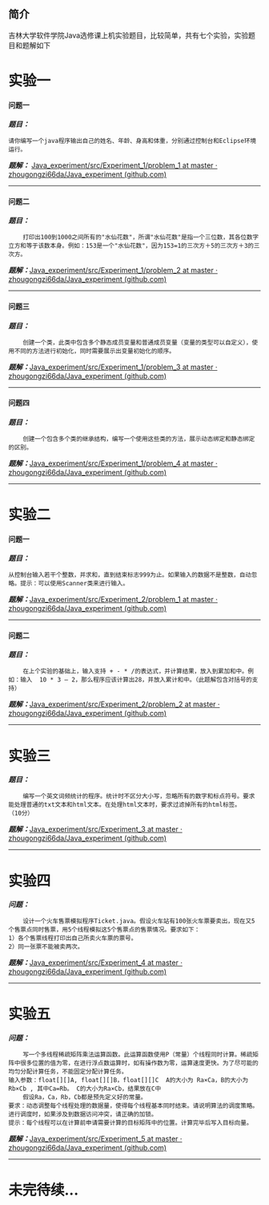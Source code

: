 ## 简介

吉林大学软件学院Java选修课上机实验题目，比较简单，共有七个实验，实验题目和题解如下

# 实验一

#### 问题一

***题目：***

	请你编写一个java程序输出自己的姓名、年龄、身高和体重，分别通过控制台和Eclipse环境运行。

***题解：*** [Java_experiment/src/Experiment_1/problem_1 at master · zhougongzi66da/Java_experiment (github.com)](https://github.com/zhougongzi66da/Java_experiment/tree/master/src/Experiment_1/problem_1)

---

#### 问题二

***题目：***

		打印出100到1000之间所有的"水仙花数"，所谓"水仙花数"是指一个三位数，其各位数字立方和等于该数本身。例如：153是一个"水仙花数"，因为153=1的三次方＋5的三次方＋3的三次方。

***题解：***[Java_experiment/src/Experiment_1/problem_2 at master · zhougongzi66da/Java_experiment (github.com)](https://github.com/zhougongzi66da/Java_experiment/tree/master/src/Experiment_1/problem_2)

---

####  问题三

***题目：***

		创建一个类，此类中包含多个静态成员变量和普通成员变量（变量的类型可以自定义），使用不同的方法进行初始化，同时需要展示出变量初始化的顺序。

***题解：***[Java_experiment/src/Experiment_1/problem_3 at master · zhougongzi66da/Java_experiment (github.com)](https://github.com/zhougongzi66da/Java_experiment/tree/master/src/Experiment_1/problem_3)

---

#### 问题四

***题目：***

		创建一个包含多个类的继承结构，编写一个使用这些类的方法，展示动态绑定和静态绑定的区别。

***题解：***[Java_experiment/src/Experiment_1/problem_4 at master · zhougongzi66da/Java_experiment (github.com)](https://github.com/zhougongzi66da/Java_experiment/tree/master/src/Experiment_1/problem_4)

---



# 实验二

#### 问题一

***题目：***

	从控制台输入若干个整数，并求和，直到结束标志999为止。如果输入的数据不是整数，自动忽略。提示：可以使用Scanner类来进行输入。

***题解：***[Java_experiment/src/Experiment_2/problem_1 at master · zhougongzi66da/Java_experiment (github.com)](https://github.com/zhougongzi66da/Java_experiment/tree/master/src/Experiment_2/problem_1)

---

#### 问题二

***题目：***

		在上个实验的基础上，输入支持 + - * /的表达式，并计算结果，放入到累加和中。例如：输入  10 * 3 – 2，那么程序应该计算出28，并放入累计和中。（此题解包含对括号的支持）

***题解：***[Java_experiment/src/Experiment_2/problem_2 at master · zhougongzi66da/Java_experiment (github.com)](https://github.com/zhougongzi66da/Java_experiment/tree/master/src/Experiment_2/problem_2)

---



# 实验三

***题目：*** 

		编写一个英文词频统计的程序。统计时不区分大小写，忽略所有的数字和标点符号。要求能处理普通的txt文本和html文本。在处理html文本时，要求过滤掉所有的html标签。  （10分）

***题解：***[Java_experiment/src/Experiment_3 at master · zhougongzi66da/Java_experiment (github.com)](https://github.com/zhougongzi66da/Java_experiment/tree/master/src/Experiment_3)

---



# 实验四

***问题：***

		设计一个火车售票模拟程序Ticket.java。假设火车站有100张火车票要卖出，现在又5个售票点同时售票，用5个线程模拟这5个售票点的售票情况。要求如下：
	1）各个售票线程打印出自己所卖火车票的票号。
	2）同一张票不能被卖两次。

***题解：***[Java_experiment/src/Experiment_4 at master · zhougongzi66da/Java_experiment (github.com)](https://github.com/zhougongzi66da/Java_experiment/tree/master/src/Experiment_4)

---



# 实验五

***问题：***

```
	写一个多线程稀疏矩阵乘法运算函数。此运算函数使用P（常量）个线程同时计算。稀疏矩阵中很多位置的值为零，在进行浮点数运算时，如有操作数为零，运算速度更快。为了尽可能的均匀分配计算任务，不能固定分配计算任务。
输入参数：float[][]A, float[][]B，float[][]C  A的大小为 Ra×Ca，B的大小为Rb×Cb , 其中Ca=Rb。 C的大小为Ra×Cb，结果放在C中
    假设Ra，Ca，Rb，Cb都是预先定义好的常量。
要求：动态调整每个线程处理的数据量，使得每个线程基本同时结束。请说明算法的调度策略。进行调度时，如果涉及到数据访问冲突，请正确的加锁。
提示：每个线程可以在计算前申请需要计算的目标矩阵中的位置。计算完毕后写入目标向量。
```

***题解：***[Java_experiment/src/Experiment_5 at master · zhougongzi66da/Java_experiment (github.com)](https://github.com/zhougongzi66da/Java_experiment/tree/master/src/Experiment_5)

---



# 未完待续...



